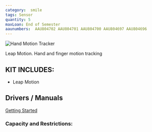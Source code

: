 ```yaml
---
category:  smile
tags: Sensor
quantity: 5
maxLoan: End of Semester
aaunumbers:  AAU804702 AAU804701 AAU804700 AAU804697 AAU804696
---
```

![Hand Motion Tracker](https://upload.wikimedia.org/wikipedia/commons/thumb/d/df/Leap_Motion_Orion_Controller_Plugged.jpg/440px-Leap_Motion_Orion_Controller_Plugged.jpg)

Leap Motion. Hand and finger motion tracking
## KIT INCLUDES:
-  Leap Motion

## Drivers / Manuals
[Getting Started](https://support.leapmotion.com/hc/en-us/sections/360001239937-Getting-started)



### Capacity and Restrictions:
